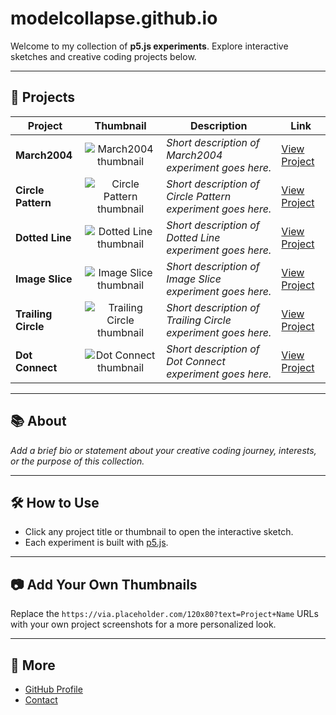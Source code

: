 # modelcollapse.github.io

Welcome to my collection of **p5.js experiments**. Explore interactive sketches and creative coding projects below.

---

## 🎨 Projects

| Project         | Thumbnail | Description                | Link   |
|-----------------|:---------:|----------------------------|--------|
| **March2004**   | ![March2004 thumbnail](https://via.placeholder.com/120x80?text=March2004) | *Short description of March2004 experiment goes here.* | [View Project](https://modelcollapse.github.io/March2004/) |
| **Circle Pattern** | ![Circle Pattern thumbnail](https://via.placeholder.com/120x80?text=Circle+Pattern) | *Short description of Circle Pattern experiment goes here.* | [View Project](https://modelcollapse.github.io/CirclePatternSketch/) |
| **Dotted Line** | ![Dotted Line thumbnail](https://via.placeholder.com/120x80?text=Dotted+Line) | *Short description of Dotted Line experiment goes here.* | [View Project](https://modelcollapse.github.io/CircleLine/) |
| **Image Slice** | ![Image Slice thumbnail](https://via.placeholder.com/120x80?text=Image+Slice) | *Short description of Image Slice experiment goes here.* | [View Project](https://modelcollapse.github.io/imageslice/) |
| **Trailing Circle** | ![Trailing Circle thumbnail](https://via.placeholder.com/120x80?text=Trailing+Circle) | *Short description of Trailing Circle experiment goes here.* | [View Project](https://modelcollapse.github.io/TrailingCircle/) |
| **Dot Connect** | ![Dot Connect thumbnail](https://via.placeholder.com/120x80?text=Dot+Connect) | *Short description of Dot Connect experiment goes here.* | [View Project](https://modelcollapse.github.io/dot-connect/) |

---

## 📚 About

*Add a brief bio or statement about your creative coding journey, interests, or the purpose of this collection.*

---

## 🛠️ How to Use

- Click any project title or thumbnail to open the interactive sketch.
- Each experiment is built with [p5.js](https://p5js.org/).

---

## 📷 Add Your Own Thumbnails

Replace the `https://via.placeholder.com/120x80?text=Project+Name` URLs with your own project screenshots for a more personalized look.

---

## 🚀 More

- [GitHub Profile](https://github.com/yourusername)
- [Contact](mailto:your@email.com)
